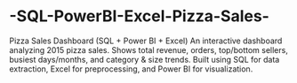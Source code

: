 # -SQL-PowerBI-Excel-Pizza-Sales-
Pizza Sales Dashboard (SQL + Power BI + Excel) An interactive dashboard analyzing 2015 pizza sales. Shows total revenue, orders, top/bottom sellers, busiest days/months, and category &amp; size trends. Built using SQL for data extraction, Excel for preprocessing, and Power BI for visualization.
